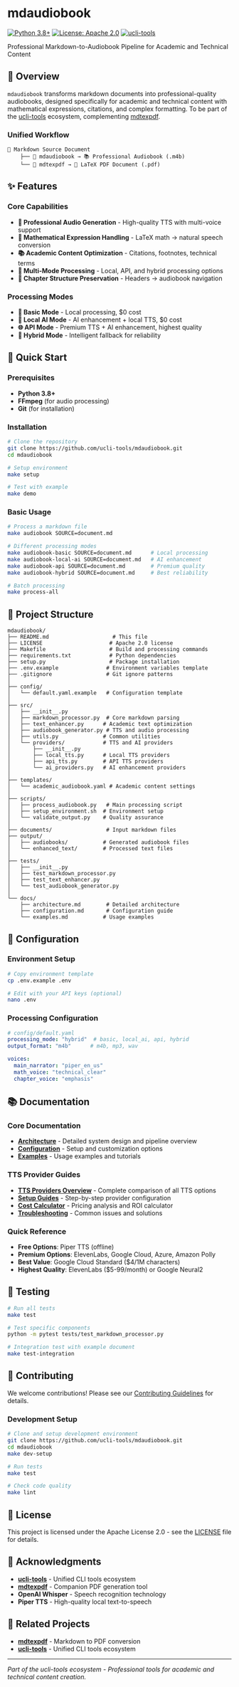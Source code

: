 # mdaudiobook

[![Python 3.8+](https://img.shields.io/badge/python-3.8+-blue.svg)](https://www.python.org/downloads/)
[![License: Apache 2.0](https://img.shields.io/badge/License-Apache%202.0-yellow.svg)](https://opensource.org/licenses/Apache-2.0)
[![ucli-tools](https://img.shields.io/badge/ucli--tools-ecosystem-green.svg)](https://github.com/ucli-tools)

Professional Markdown-to-Audiobook Pipeline for Academic and Technical Content

## 🎯 Overview

`mdaudiobook` transforms markdown documents into professional-quality audiobooks, designed specifically for academic and technical content with mathematical expressions, citations, and complex formatting. To be part of the [ucli-tools](https://github.com/ucli-tools) ecosystem, complementing [mdtexpdf](https://github.com/ucli-tools/mdtexpdf).

### **Unified Workflow**
```
📝 Markdown Source Document
    ├── 🎵 mdaudiobook → 📚 Professional Audiobook (.m4b)
    └── 📄 mdtexpdf → 📄 LaTeX PDF Document (.pdf)
```

## ✨ Features

### **Core Capabilities**
- **🎵 Professional Audio Generation** - High-quality TTS with multi-voice support
- **🧮 Mathematical Expression Handling** - LaTeX math → natural speech conversion
- **📚 Academic Content Optimization** - Citations, footnotes, technical terms
- **🔄 Multi-Mode Processing** - Local, API, and hybrid processing options
- **📖 Chapter Structure Preservation** - Headers → audiobook navigation

### **Processing Modes**
- **📝 Basic Mode** - Local processing, $0 cost
- **🤖 Local AI Mode** - AI enhancement + local TTS, $0 cost
- **🌐 API Mode** - Premium TTS + AI enhancement, highest quality
- **🔄 Hybrid Mode** - Intelligent fallback for reliability

## 🚀 Quick Start

### Prerequisites
- **Python 3.8+**
- **FFmpeg** (for audio processing)
- **Git** (for installation)

### Installation
```bash
# Clone the repository
git clone https://github.com/ucli-tools/mdaudiobook.git
cd mdaudiobook

# Setup environment
make setup

# Test with example
make demo
```

### Basic Usage
```bash
# Process a markdown file
make audiobook SOURCE=document.md

# Different processing modes
make audiobook-basic SOURCE=document.md      # Local processing
make audiobook-local-ai SOURCE=document.md   # AI enhancement
make audiobook-api SOURCE=document.md        # Premium quality
make audiobook-hybrid SOURCE=document.md     # Best reliability

# Batch processing
make process-all
```

## 📁 Project Structure

```
mdaudiobook/
├── README.md                    # This file
├── LICENSE                     # Apache 2.0 license
├── Makefile                    # Build and processing commands
├── requirements.txt            # Python dependencies
├── setup.py                    # Package installation
├── .env.example               # Environment variables template
├── .gitignore                 # Git ignore patterns
│
├── config/
│   └── default.yaml.example   # Configuration template
│
├── src/
│   ├── __init__.py
│   ├── markdown_processor.py  # Core markdown parsing
│   ├── text_enhancer.py      # Academic text optimization
│   ├── audiobook_generator.py # TTS and audio processing
│   ├── utils.py              # Common utilities
│   └── providers/            # TTS and AI providers
│       ├── __init__.py
│       ├── local_tts.py      # Local TTS providers
│       ├── api_tts.py        # API TTS providers
│       └── ai_providers.py   # AI enhancement providers
│
├── templates/
│   └── academic_audiobook.yaml # Academic content settings
│
├── scripts/
│   ├── process_audiobook.py   # Main processing script
│   ├── setup_environment.sh  # Environment setup
│   └── validate_output.py    # Quality assurance
│
├── documents/                 # Input markdown files
├── output/
│   ├── audiobooks/           # Generated audiobook files
│   └── enhanced_text/        # Processed text files
│
├── tests/
│   ├── __init__.py
│   ├── test_markdown_processor.py
│   ├── test_text_enhancer.py
│   └── test_audiobook_generator.py
│
└── docs/
    ├── architecture.md        # Detailed architecture
    ├── configuration.md       # Configuration guide
    └── examples.md           # Usage examples
```

## 🔧 Configuration

### Environment Setup
```bash
# Copy environment template
cp .env.example .env

# Edit with your API keys (optional)
nano .env
```

### Processing Configuration
```yaml
# config/default.yaml
processing_mode: "hybrid"  # basic, local_ai, api, hybrid
output_format: "m4b"      # m4b, mp3, wav

voices:
  main_narrator: "piper_en_us"
  math_voice: "technical_clear"
  chapter_voice: "emphasis"
```

## 📚 Documentation

### Core Documentation
- **[Architecture](docs/architecture.md)** - Detailed system design and pipeline overview
- **[Configuration](docs/configuration.md)** - Setup and customization options
- **[Examples](docs/examples.md)** - Usage examples and tutorials

### TTS Provider Guides
- **[TTS Providers Overview](docs/tts-providers.md)** - Complete comparison of all TTS options
- **[Setup Guides](docs/setup-guides.md)** - Step-by-step provider configuration
- **[Cost Calculator](docs/cost-calculator.md)** - Pricing analysis and ROI calculator
- **[Troubleshooting](docs/troubleshooting.md)** - Common issues and solutions

### Quick Reference
- **Free Options**: Piper TTS (offline)
- **Premium Options**: ElevenLabs, Google Cloud, Azure, Amazon Polly
- **Best Value**: Google Cloud Standard ($4/1M characters)
- **Highest Quality**: ElevenLabs ($5-99/month) or Google Neural2

## 🧪 Testing

```bash
# Run all tests
make test

# Test specific components
python -m pytest tests/test_markdown_processor.py

# Integration test with example document
make test-integration
```

## 🤝 Contributing

We welcome contributions! Please see our [Contributing Guidelines](CONTRIBUTING.md) for details.

### Development Setup
```bash
# Clone and setup development environment
git clone https://github.com/ucli-tools/mdaudiobook.git
cd mdaudiobook
make dev-setup

# Run tests
make test

# Check code quality
make lint
```

## 📄 License

This project is licensed under the Apache License 2.0 - see the [LICENSE](LICENSE) file for details.

## 🙏 Acknowledgments

- **[ucli-tools](https://github.com/ucli-tools)** - Unified CLI tools ecosystem
- **[mdtexpdf](https://github.com/ucli-tools/mdtexpdf)** - Companion PDF generation tool
- **OpenAI Whisper** - Speech recognition technology
- **Piper TTS** - High-quality local text-to-speech

## 🔗 Related Projects

- **[mdtexpdf](https://github.com/ucli-tools/mdtexpdf)** - Markdown to PDF conversion
- **[ucli-tools](https://github.com/ucli-tools)** - Unified CLI tools ecosystem

---

*Part of the ucli-tools ecosystem - Professional tools for academic and technical content creation.*
